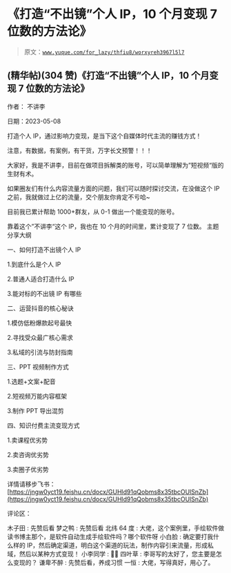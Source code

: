 # 《打造“不出镜”个人 IP，10 个月变现 7 位数的方法论》

> 原文：[`www.yuque.com/for_lazy/thfiu8/worxyreh3967l5l7`](https://www.yuque.com/for_lazy/thfiu8/worxyreh3967l5l7)



## (精华帖)(304 赞)《打造“不出镜”个人 IP，10 个月变现 7 位数的方法论》 

作者： 不讲李 

日期：2023-05-08 

打造个人 IP，通过影响力变现，是当下这个自媒体时代主流的赚钱方式！ 

注意，有数据，有案例，有干货，万字长文预警！！！ 

大家好，我是不讲李，目前在做项目拆解类的账号，可以简单理解为”短视频“版的生财有术。 

如果圈友们有什么内容流量方面的问题，我们可以随时探讨交流，在没做这个 IP 之前，我就做过上亿的流量，交个朋友你肯定不亏哈~ 

目前我已累计帮助 1000+群友，从 0-1 做出一个能变现的账号。 

靠着这个”不讲李“这个 IP，我也在 10 个月的时间里，累计变现了 7 位数。 <ne-h3 id="fdb796f9" data-lake-id="fdb796f9">主题分享大纲</ne-h3> 

一、如何打造不出镜个人 IP 

1.到底什么是个人 IP 

2.普通人适合打造什么 IP 

3.能对标的不出镜 IP 有哪些 

二、运营抖音的核心秘诀 

1.模仿低粉爆款起号最快 

2.寻找受众最广核心需求 

3.私域的引流与防封指南 

三、PPT 视频制作方式 

1.选题+文案+配音 

2.短视频万能内容框架 

3.制作 PPT 导出混剪 

四、知识付费主流变现方式 

1.卖课程优劣势 

2.卖咨询优劣势 

3.卖圈子优劣势 

详情请移步飞书：[https://jngw0yct19.feishu.cn/docx/GUHld91qQobms8x35tbcOUlSnZb](https://jngw0yct19.feishu.cn/docx/GUHld91qQobms8x35tbcOUlSnZb) 

评论区： 

木子田 : 先赞后看 梦之鸭 : 先赞后看 北纬 64 度 : 大佬，这个案例里，手绘软件做读书博主那个，是软件自动生成手绘软件吗？哪个软件呀 小白脸 : 确定要打我什么样的 IP，然后确定渠道，明白这个渠道的玩法，制作内容引来流量，形成私域，然后以某种方式变现！ 小李同学 : 👍🏻 四叶草 : 李哥写的太好了，您主要是怎么变现的？ 谦卑不醉 : 先赞后看，养成习惯 一恒 : 大佬，写得真好，用心了。